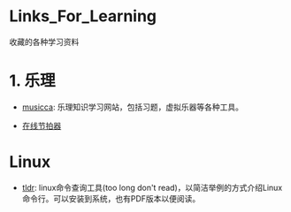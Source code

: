# Links_For_Learning
收藏的各种学习资料

# 1. 乐理
- [musicca](https://www.musicca.com/zh): 乐理知识学习网站，包括习题，虚拟乐器等各种工具。

- [在线节拍器](https://tinywisp.github.io/metronome/)

# Linux
- [tldr](https://tldr.sh/): linux命令查询工具(too long don't read)，以简洁举例的方式介绍Linux命令行。可以安装到系统，也有PDF版本以便阅读。
